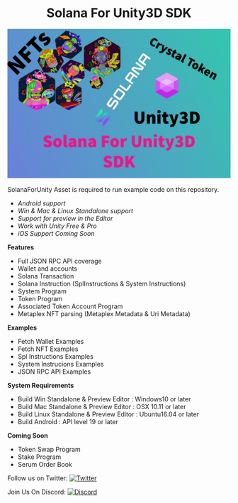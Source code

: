 <h1 align="center"> Solana For Unity3D SDK</h1>

![image description](Sol4Unity3D-SDK/solanaforunity.jpeg)

SolanaForUnity Asset is required to run example code on this repository.

   - *Android support*
   - *Win & Mac & Linux Standalone support*
   - *Support for preview in the Editor*
   - *Work with Unity Free & Pro*
   - *iOS Support Coming Soon*

**Features**

   - Full JSON RPC API coverage
   - Wallet and accounts
   - Solana Transaction
   - Solana Instruction (SplInstructions & System Instructions)
   - System Program
   - Token Program
   - Associated Token Account Program
   - Metaplex NFT parsing (Metaplex Metadata & Uri Metadata)

**Examples**

   - Fetch Wallet Examples
   - Fetch NFT Examples
   - Spl Instructions Examples
   - System Instrucions Examples
   - JSON RPC API Examples

**System Requirements**

- Build Win Standalone & Preview Editor : Windows10 or later
- Build Mac Standalone & Preview Editor : OSX 10.11 or later
- Build Linux Standalone & Preview Editor : Ubuntu16.04 or later
- Build Android : API level 19 or later

**Coming Soon**

- Token Swap Program
- Stake Program
- Serum Order Book

Follow us on Twitter: [![Twitter](https://badgen.net/badge/icon/twitter?icon=twitter&label)](https://twitter.com/sol_crystal_io)

Join Us On Discord: [![Discord](https://badgen.net/badge/icon/discord?icon=discord&label)](https://discord.gg/mnXrKea6TF)



